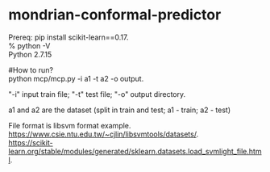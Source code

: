 # mondrian-conformal-predictor
Prereq: 
pip install scikit-learn==0.17. <br>
% python -V                
Python 2.7.15


#How to run?  
python mcp/mcp.py -i a1 -t a2 -o output. <br>

"-i" input train file; "-t" test file; "-o" output directory. 

a1 and a2 are the dataset (split in train and test; a1 - train; a2 - test)

File format is libsvm format example. </br>
https://www.csie.ntu.edu.tw/~cjlin/libsvmtools/datasets/. </br>
https://scikit-learn.org/stable/modules/generated/sklearn.datasets.load_svmlight_file.html. 

 
